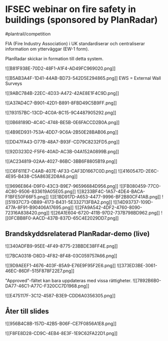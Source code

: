 # IFSEC webinar on fire safety in buildings (sponsored by PlanRadar)

#plantrail/competition

FIA (Fire Industry Association) i UK standardiserar och centraliserar information om ytterväggar (EW-1 form).

PlanRadar skickar in formation till detta system.


![[B81F938E-70D2-48F1-A1F4-AD49FC969020.png]]

![[B5AB3A4F-1D41-44AB-BD73-542D5E294865.png]]
EWS = External Wall Surveys

![[9ABC784B-22EC-4D33-A472-42AE8E1F4C9D.png]]

![[A37AD4C7-B901-42D1-B891-8FBD49C5B9FF.png]]


![[193157BC-13CD-4C0A-8C15-9C4487905292.png]]

![[0B68189D-4C4C-4748-BE5B-0E6FACCD2B0A.png]]

![[4B9ED931-753A-4DD7-9C6A-2B50E28BAB06.png]]

![[DD47FA43-D77B-48A7-B93F-CD79C8232FD5.png]]

![[92D323D2-F5F6-40AD-AC3B-04A152A0899B.png]]

![[AC234819-02AA-4027-86BC-3BB6F8805B19.png]]



![[C6F611E7-C4AB-407E-AF33-CAF3D1667C0D.png]]
![[4160547D-2E6C-4E95-B438-C5A863E2D8A6.png]]

![[9696E864-D9F0-43C3-B9E7-96596684D956.png]]
![[FB080459-77C0-4C80-9506-833619A05E05.png]]
![[8233BF4C-1A57-4DE4-BACA-F1BFE50F66F5.png]]
![[E1BD917D-A653-4477-9996-BF2B80CF41AB.png]]
![[51937C73-0B89-4173-B431-5E332713FBA2.png]]
![[14D93737-109D-477A-8F91-B90406A17695.png]]
![[2FA9A542-4DF2-4760-8090-72316A838420.png]]
![[26A1E604-6720-411B-97D2-737B798BD962.png]]
![[0FCBB8F0-AACD-437B-837D-65C4E2029DD7.png]]


## Brandskyddsrelaterad PlanRadar-demo (live)
![[340ADFB9-95EE-4F49-8775-23BBDE38FF4E.png]]

![[7BCA0318-D8D3-4F82-8F48-03C059757A66.png]]

![[9D9AEEF1-4676-403F-85A9-E76E9F95F2E6.png]]
![[373ED3BE-3061-46EC-86DF-515F878F22E7.png]]

"Approved"-fältet kan bara uppdateras med vissa rättigheter.
![[7892B6B0-DA77-46C1-A77C-F320CC7D1968.png]]

![[E475117F-3C12-4587-B3E9-CDD6A0356305.png]]


## Åter till slides
![[956B4C8B-157D-42B5-B06F-CE7F0856A1E8.png]]

![[F8FE8D28-CD9C-4EB4-8E3F-1E9C62FA22D1.png]]

